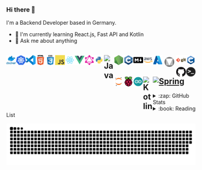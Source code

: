 ### Hi there 👋

I'm a Backend Developer based in Germany. 

- 🔭 I'm currently learning React.js, Fast API and Kotlin
- 💬 Ask me about anything

[<img align="left" alt="Docker" width="26px" src="https://raw.githubusercontent.com/github/explore/80688e429a7d4ef2fca1e82350fe8e3517d3494d/topics/docker/docker.png">](https://github.com/topics/docker)
[<img align="left" alt="kubernetes" width="26px" src="https://raw.githubusercontent.com/github/explore/80688e429a7d4ef2fca1e82350fe8e3517d3494d/topics/kubernetes/kubernetes.png" />]()
[<img align="left" alt="Visual Studio Code" width="26px" src="https://raw.githubusercontent.com/github/explore/80688e429a7d4ef2fca1e82350fe8e3517d3494d/topics/visual-studio-code/visual-studio-code.png" />]()
[<img align="left" alt="HTML5" width="26px" src="https://raw.githubusercontent.com/github/explore/80688e429a7d4ef2fca1e82350fe8e3517d3494d/topics/html/html.png" />]()
[<img align="left" alt="CSS3" width="26px" src="https://raw.githubusercontent.com/github/explore/80688e429a7d4ef2fca1e82350fe8e3517d3494d/topics/css/css.png" />]()
[<img align="left" alt="JavaScript" width="26px" src="https://raw.githubusercontent.com/github/explore/80688e429a7d4ef2fca1e82350fe8e3517d3494d/topics/javascript/javascript.png" />]()
[<img align="left" alt="React" width="26px" src="https://raw.githubusercontent.com/github/explore/80688e429a7d4ef2fca1e82350fe8e3517d3494d/topics/react/react.png" />]()
[<img align="left" alt="vue" width="26px" src="https://raw.githubusercontent.com/github/explore/e94815998e4e0713912fed477a1f346ec04c3da2/topics/vue/vue.png" />]()
[<img align="left" alt="GraphQL" width="26px" src="https://raw.githubusercontent.com/github/explore/80688e429a7d4ef2fca1e82350fe8e3517d3494d/topics/graphql/graphql.png" />]()
[<img align="left" alt="Python" width="26px" src="https://raw.githubusercontent.com/github/explore/e94815998e4e0713912fed477a1f346ec04c3da2/topics/python/python.png" />]()
[<img align="left" alt="Java" width="26px" src="https://cdn.jsdelivr.net/gh/devicons/devicon/icons/java/java-original.svg" />]()
[<img align="left" alt="Node.js" width="26px" src="https://raw.githubusercontent.com/github/explore/80688e429a7d4ef2fca1e82350fe8e3517d3494d/topics/nodejs/nodejs.png" />]()
[<img align="left" alt="C++" width="26px" src="https://raw.githubusercontent.com/github/explore/e94815998e4e0713912fed477a1f346ec04c3da2/topics/cpp/cpp.png" />]()
[<img alt="C" width="26px" src="https://raw.githubusercontent.com/github/explore/80688e429a7d4ef2fca1e82350fe8e3517d3494d/topics/c/c.png" />]()
[<img align="left" alt="Markdown" width="26px" src="https://raw.githubusercontent.com/github/explore/80688e429a7d4ef2fca1e82350fe8e3517d3494d/topics/markdown/markdown.png">](https://github.com/topics/markdown)
[<img align="left" alt="AWS" width="26px" src="https://raw.githubusercontent.com/github/explore/e94815998e4e0713912fed477a1f346ec04c3da2/topics/aws/aws.png" />]()
[<img align="left" alt="Azure" width="26px" src="https://raw.githubusercontent.com/github/explore/80688e429a7d4ef2fca1e82350fe8e3517d3494d/topics/azure/azure.png" />]()
[<img align="left" alt="MaterialUI" width="26px" style='padding:5px' src="https://raw.githubusercontent.com/github/explore/80688e429a7d4ef2fca1e82350fe8e3517d3494d/topics/material-design/material-design.png" />]()
[<img align="left" alt="Git" width="26px" src="https://raw.githubusercontent.com/github/explore/80688e429a7d4ef2fca1e82350fe8e3517d3494d/topics/git/git.png" />]()
[<img align="left" alt="GitHub" width="26px" src="https://raw.githubusercontent.com/github/explore/78df643247d429f6cc873026c0622819ad797942/topics/github/github.png" />]()
[<img align="left" alt="Terminal" width="26px" src="https://raw.githubusercontent.com/github/explore/80688e429a7d4ef2fca1e82350fe8e3517d3494d/topics/terminal/terminal.png" />]()
[<img align="left" alt="HTML5" width="26px" src="https://raw.githubusercontent.com/github/explore/80688e429a7d4ef2fca1e82350fe8e3517d3494d/topics/jupyter-notebook/jupyter-notebook.png" />]()
[<img align="left" alt="Raspberry Pi" width="26px" src="https://raw.githubusercontent.com/github/explore/80688e429a7d4ef2fca1e82350fe8e3517d3494d/topics/raspberry-pi/raspberry-pi.png">]()
[<img align="left" alt="Arduino" width="26px" src="https://raw.githubusercontent.com/github/explore/80688e429a7d4ef2fca1e82350fe8e3517d3494d/topics/arduino/arduino.png" />]()
[<img align="left" alt="Kotlin" width="26px" src="https://cdn.jsdelivr.net/gh/devicons/devicon/icons/kotlin/kotlin-original.svg" />]()
[<img alt="Spring" width="26px" src="https://cdn.jsdelivr.net/gh/devicons/devicon/icons/spring/spring-original.svg" />]()
---

<details>
  <summary>:zap: GitHub Stats</summary>

  <img align="left" alt="SenorAmarillo's GitHub Stats" src="https://github-readme-stats.vercel.app/api?username=senoramarillo&show_icons=true" />

</details>
<details>
  <summary>:book: Reading List</summary>

[<img align="left" alt="SenorAmarillo's GitHub Stats" src="https://covers.openlibrary.org/b/id/87586-S.jpg" />](http://openlibrary.org/olid/OL3407465M)

[<img align="left" alt="SenorAmarillo's GitHub Stats" src="https://covers.openlibrary.org/b/olid/OL29849756M-S.jpg" />](http://openlibrary.org/olid/OL29849756M)

[<img align="left" alt="SenorAmarillo's GitHub Stats" src="https://covers.openlibrary.org/b/olid/OL24982481M-S.jpg" />](http://openlibrary.org/olid/OL24982481M)

[<img align="left" alt="SenorAmarillo's GitHub Stats" src="https://covers.openlibrary.org/b/olid/OL27012664M-S.jpg" />](http://openlibrary.org/olid/OL27012664M)

[<img align="left" alt="SenorAmarillo's GitHub Stats" src="https://covers.openlibrary.org/b/olid/OL26222911M-S.jpg" />](http://openlibrary.org/olid/OL26222911M)

[<img align="left" alt="SenorAmarillo's GitHub Stats" src="https://covers.openlibrary.org/b/olid/OL26833682M-S.jpg" />](http://openlibrary.org/olid/OL26833682M)

[<img align="left" alt="SenorAmarillo's GitHub Stats" src="https://covers.openlibrary.org/b/olid/OL28185034M-S.jpg" />](http://openlibrary.org/olid/OL28185034M)

[<img align="left" alt="SenorAmarillo's GitHub Stats" src="https://covers.openlibrary.org/b/olid/OL25613003M-S.jpg" />](http://openlibrary.org/olid/OL25613003M)

[<img align="left" alt="SenorAmarillo's GitHub Stats" src="https://covers.openlibrary.org/b/olid/OL25931127M-S.jpg" />](http://openlibrary.org/olid/OL25931127M)

[<img align="left" alt="SenorAmarillo's GitHub Stats" src="https://covers.openlibrary.org/b/olid/OL26673217M-S.jpg" />](http://openlibrary.org/olid/OL26673217M)

[<img align="left" alt="SenorAmarillo's GitHub Stats" src="https://covers.openlibrary.org/b/olid/OL17703091M-S.jpg" />](http://openlibrary.org/olid/OL17703091M)
</details>

<!--
**senoramarillo/senoramarillo** is a ✨ _special_ ✨ repository because its `README.md` (this file) appears on your GitHub profile.

Here are some ideas to get you started:

- 🔭 I’m currently working on ...
- 🌱 I’m currently learning ...
- 👯 I’m looking to collaborate on ...
- 🤔 I’m looking for help with ...
- 💬 Ask me about ...
- 📫 How to reach me: ...
- 😄 Pronouns: ...
- ⚡ Fun fact: ...
-->

![Snake animation](https://github.com/senoramarillo/senoramarillo/blob/output/github-contribution-grid-snake.svg)
